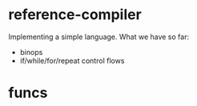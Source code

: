 # reference-compiler

Implementing a simple language.
What we have so far:

* binops
* if/while/for/repeat control flows
# funcs